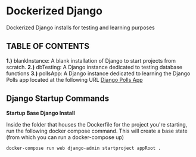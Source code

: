 # Dockerized Django
Dockerized Django installs for testing and learning purposes

<h2>TABLE OF CONTENTS</h2>

<b>1.)</b> blankInstance: A blank installation of Django to start projects from scratch.
<b>2.)</b> dbTesting: A Django instance dedicated to testing database functions
<b>3.)</b> pollsApp: A Django instance dedicated to learning the Django Polls app located at the following URL <a href="https://docs.djangoproject.com/en/2.2/intro/tutorial01/">Django Polls App</a>

<h2>Django Startup Commands</h2>


<b>Startup Base Django Install</b>

Inside the folder that houses the Dockerfile for the project you're starting, run the following docker compose command. This will create a base state (from which you can run a docker-compose up)
```bash
docker-compose run web django-admin startproject appRoot .
```
